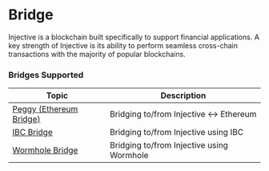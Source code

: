 # Bridge

Injective is a blockchain built specifically to support financial applications. A key strength of Injective is its ability to perform seamless cross-chain transactions with the majority of popular blockchains.

### Bridges Supported

| Topic                                  | Description                               |
| -------------------------------------- | ----------------------------------------- |
| [Peggy (Ethereum Bridge)](ethereum.md) | Bridging to/from Injective <-> Ethereum   |
| [IBC Bridge](ibc.md)                   | Bridging to/from Injective using IBC      |
| [Wormhole Bridge](wormhole.md)         | Bridging to/from Injective using Wormhole |

